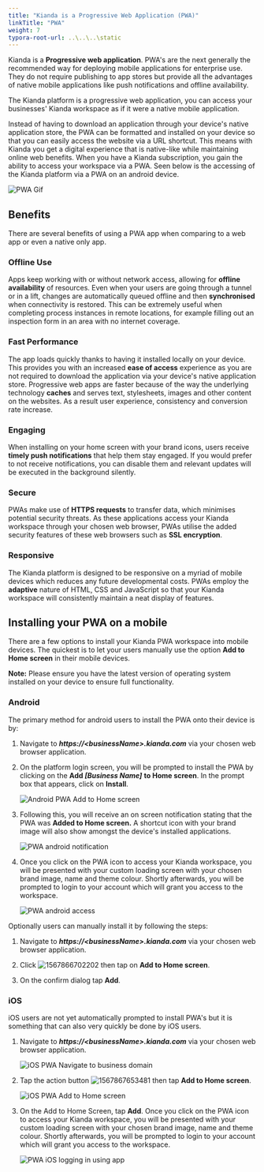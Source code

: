 ```yaml
---
title: "Kianda is a Progressive Web Application (PWA)"
linkTitle: "PWA"
weight: 7
typora-root-url: ..\..\..\static
---
```


Kianda is a **Progressive web application**. PWA's are the next generally the recommended way for deploying mobile applications for enterprise use. They do not require publishing to app stores but provide all the advantages of native mobile applications like push notifications and offline availability. 

The Kianda platform is a progressive web application, you can access your businesses' Kianda workspace as if it were a native mobile application. 

Instead of having to download an application through your device's native application store, the PWA can be formatted and installed on your device so that you can easily access the website via a URL shortcut. This means with Kianda you get a digital experience that is native-like while maintaining online web benefits. When you have a Kianda subscription, you gain the ability to access your workspace via a PWA. Seen below is the accessing of the Kianda platform via a PWA on an android device.



![PWA Gif](/videos/gifs/common/pwav2-gif-smaller.gif)

## Benefits

There are several benefits of using a PWA app when comparing to a web app or even a native only app.

### Offline Use

Apps keep working with or without network access, allowing for **offline availability** of resources. Even when your users are going through a tunnel or in a lift, changes are automatically queued offline and then **synchronised** when connectivity is restored. This can be extremely useful when completing process instances in remote locations, for example filling out an inspection form in an area with no internet coverage.

### Fast Performance

The app loads quickly thanks to having it installed locally on your device. This provides you with an increased **ease of access** experience as you are not required to download the application via your device's native application store. Progressive web apps are faster because of the way the underlying technology **caches** and serves text, stylesheets, images and other content on the websites. As a result user experience, consistency and conversion rate increase.

### Engaging

When installing on your home screen with your brand icons, users receive **timely push notifications** that help them stay engaged. If you would prefer to not receive notifications, you can disable them and relevant updates will be executed in the background silently.

### Secure

PWAs make use of **HTTPS requests** to transfer data, which minimises potential security threats. As these applications access your Kianda workspace through your chosen web browser, PWAs utilise the added security features of these web browsers such as **SSL encryption**. 

### Responsive

The Kianda platform is designed to be responsive on a myriad of mobile devices which reduces any future developmental costs. PWAs employ the **adaptive** nature of HTML, CSS and JavaScript so that your Kianda workspace will consistently maintain a neat display of features.



## Installing your PWA on a mobile

There are a few options to install your Kianda PWA workspace into mobile devices. The quickest is to let your users manually use the option **Add to Home screen** in their mobile devices.

**Note:**  Please ensure you have the latest version of operating system installed on your device to ensure full functionality.

### Android

The primary method for android users to install the PWA onto their device is by:

1. Navigate to ***https://&lt;businessName&gt;.kianda.com*** via your chosen web browser application.

2. On the platform login screen, you will be prompted to install the PWA by clicking on the **Add *[Business Name]*** **to Home screen**. In the prompt box that appears, click on **Install**.

   ![Android PWA Add to Home screen](/images/pwa-android1.jpg)

3. Following this, you will receive an on screen notification stating that the PWA was **Added to Home screen.** A shortcut icon with your brand image will also show amongst the device's installed applications.

   ![PWA android notification](/images/pwa-android2.jpg)

4. Once you click on the PWA icon to access your Kianda workspace, you will be presented with your custom loading screen with your chosen brand image, name and theme colour. Shortly afterwards, you will be prompted to login to your account which will grant you access to the workspace.

   ![PWA android access](/images/pwa-android3.jpg)



Optionally users can manually install it by following the steps:

1. Navigate to ***https://&lt;businessName&gt;.kianda.com*** via your chosen web browser application.

2. Click ![1567866702202](/images/android-nav.png) then tap on **Add to Home screen**.

3. On the confirm dialog tap **Add**.

   

### iOS

iOS users are not yet automatically prompted to install PWA's but it is something that can also very quickly be done by iOS users.

1. Navigate to ***https://&lt;businessName&gt;.kianda.com*** via your chosen web browser application.

   ![iOS PWA Navigate to business domain](/images/pwa-ios1.jpg)

2. Tap the action button ![1567867653481](/images/ios-action.png)  then tap **Add to Home screen**.

   ![iOS PWA Add to Home screen](/images/pwa-ios2.jpg)

3. On the Add to Home Screen, tap **Add**. Once you click on the PWA icon to access your Kianda workspace, you will be presented with your custom loading screen with your chosen brand image, name and theme colour. Shortly afterwards, you will be prompted to login to your account which will grant you access to the workspace.

   ![PWA iOS logging in using app](/images/pwa-ios3.jpg)





